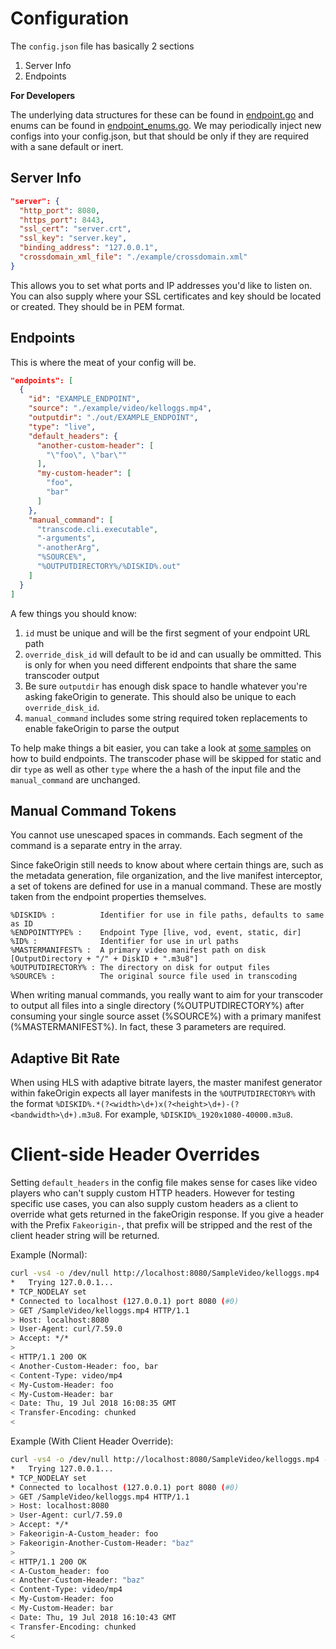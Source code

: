 <!--
    Licensed to the Apache Software Foundation (ASF) under one
    or more contributor license agreements.  See the NOTICE file
    distributed with this work for additional information
    regarding copyright ownership.  The ASF licenses this file
    to you under the Apache License, Version 2.0 (the
    "License"); you may not use this file except in compliance
    with the License.  You may obtain a copy of the License at

      http://www.apache.org/licenses/LICENSE-2.0

    Unless required by applicable law or agreed to in writing,
    software distributed under the License is distributed on an
    "AS IS" BASIS, WITHOUT WARRANTIES OR CONDITIONS OF ANY
    KIND, either express or implied.  See the License for the
    specific language governing permissions and limitations
    under the License.
-->
# Configuration
The `config.json` file has basically 2 sections
1. Server Info
2. Endpoints

**For Developers**

The underlying data structures for these can be found in [endpoint.go](../endpoint/endpoint.go) and enums can be found in [endpoint_enums.go](../endpoint/endpoint_enums.go).  We may periodically inject new configs into your config.json, but that should be only if they are required with a sane default or inert.

## Server Info
```json
"server": {
  "http_port": 8080,
  "https_port": 8443,
  "ssl_cert": "server.crt",
  "ssl_key": "server.key",
  "binding_address": "127.0.0.1",
  "crossdomain_xml_file": "./example/crossdomain.xml"
}
```
This allows you to set what ports and IP addresses you'd like to listen on.  You can also supply where your SSL certificates and key should be located or created.  They should be in PEM format.

## Endpoints
This is where the meat of your config will be.
```json
"endpoints": [
  {
    "id": "EXAMPLE_ENDPOINT",
    "source": "./example/video/kelloggs.mp4",
    "outputdir": "./out/EXAMPLE_ENDPOINT",
    "type": "live",
    "default_headers": {
      "another-custom-header": [
        "\"foo\", \"bar\""
      ],
      "my-custom-header": [
        "foo",
        "bar"
      ]
    },
    "manual_command": [
      "transcode.cli.executable",
      "-arguments",
      "-anotherArg",
      "%SOURCE%",
      "%OUTPUTDIRECTORY%/%DISKID%.out"
    ]
  }
]
```
A few things you should know:
1. `id` must be unique and will be the first segment of your endpoint URL path
2. `override_disk_id` will default to be id and can usually be ommitted.  This is only for when you need different endpoints that share the same transcoder output
3. Be sure `outputdir` has enough disk space to handle whatever you're asking fakeOrigin to generate.  This should also be unique to each `override_disk_id`.
4. `manual_command` includes some string required token replacements to enable fakeOrigin to parse the output

To help make things a bit easier, you can take a look at [some samples](Endpoint.Examples.md) on how to build endpoints.
The transcoder phase will be skipped for static and dir `type` as well as other `type` where the a hash of the input file and the `manual_command` are unchanged.

## Manual Command Tokens
You cannot use unescaped spaces in commands.  Each segment of the command is a separate entry in the array.

Since fakeOrigin still needs to know about where certain things are, such as the metadata generation, file organization, and the live manifest interceptor, a set of tokens are defined for use in a manual command.  These are mostly taken from the endpoint properties themselves.
```
%DISKID% :          Identifier for use in file paths, defaults to same as ID
%ENDPOINTTYPE% :    Endpoint Type [live, vod, event, static, dir]
%ID% :              Identifier for use in url paths
%MASTERMANIFEST% :  A primary video manifest path on disk [OutputDirectory + "/" + DiskID + ".m3u8"]
%OUTPUTDIRECTORY% : The directory on disk for output files
%SOURCE% :          The original source file used in transcoding
```
When writing manual commands, you really want to aim for your transcoder to output all files into a single directory (%OUTPUTDIRECTORY%) after consuming your single source asset (%SOURCE%) with a primary manifest (%MASTERMANIFEST%).  In fact, these 3 parameters are required.

## Adaptive Bit Rate
When using HLS with adaptive bitrate layers, the master manifest generator within fakeOrigin expects all layer manifests in the `%OUTPUTDIRECTORY%` with the format `%DISKID%.*(?<width>\d+)x(?<height>\d+)-(?<bandwidth>\d+).m3u8`.  For example, `%DISKID%_1920x1080-40000.m3u8`.

# Client-side Header Overrides
Setting `default_headers` in the config file makes sense for cases like video players who can't supply custom HTTP headers.  However for testing specific use cases, you can also supply custom headers as a client to override what gets returned in the fakeOrigin response.  If you give a header with the Prefix `Fakeorigin-`, that prefix will be stripped and the rest of the client header string will be returned.

Example (Normal):
```bash session
curl -vs4 -o /dev/null http://localhost:8080/SampleVideo/kelloggs.mp4
*   Trying 127.0.0.1...
* TCP_NODELAY set
* Connected to localhost (127.0.0.1) port 8080 (#0)
> GET /SampleVideo/kelloggs.mp4 HTTP/1.1
> Host: localhost:8080
> User-Agent: curl/7.59.0
> Accept: */*
>
< HTTP/1.1 200 OK
< Another-Custom-Header: foo, bar
< Content-Type: video/mp4
< My-Custom-Header: foo
< My-Custom-Header: bar
< Date: Thu, 19 Jul 2018 16:08:35 GMT
< Transfer-Encoding: chunked
<
```
Example (With Client Header Override):
```bash session
curl -vs4 -o /dev/null http://localhost:8080/SampleVideo/kelloggs.mp4 -H 'Fakeorigin-A-Custom_header: foo' -H 'fakeOrigin-Another-Custom-Header: "baz"'
*   Trying 127.0.0.1...
* TCP_NODELAY set
* Connected to localhost (127.0.0.1) port 8080 (#0)
> GET /SampleVideo/kelloggs.mp4 HTTP/1.1
> Host: localhost:8080
> User-Agent: curl/7.59.0
> Accept: */*
> Fakeorigin-A-Custom_header: foo
> Fakeorigin-Another-Custom-Header: "baz"
>
< HTTP/1.1 200 OK
< A-Custom_header: foo
< Another-Custom-Header: "baz"
< Content-Type: video/mp4
< My-Custom-Header: foo
< My-Custom-Header: bar
< Date: Thu, 19 Jul 2018 16:10:43 GMT
< Transfer-Encoding: chunked
<
```
